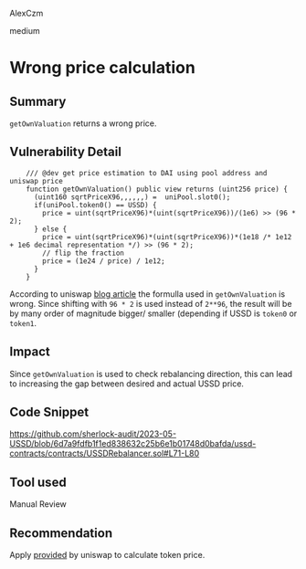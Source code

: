 AlexCzm

medium

# Wrong price calculation

## Summary
`getOwnValuation` returns a wrong price.

## Vulnerability Detail
```solidity
    /// @dev get price estimation to DAI using pool address and uniswap price
    function getOwnValuation() public view returns (uint256 price) {
      (uint160 sqrtPriceX96,,,,,,) =  uniPool.slot0();
      if(uniPool.token0() == USSD) {
        price = uint(sqrtPriceX96)*(uint(sqrtPriceX96))/(1e6) >> (96 * 2);
      } else {
        price = uint(sqrtPriceX96)*(uint(sqrtPriceX96))*(1e18 /* 1e12 + 1e6 decimal representation */) >> (96 * 2);
        // flip the fraction
        price = (1e24 / price) / 1e12;
      }
    }
```
According to uniswap [blog article](https://blog.uniswap.org/uniswap-v3-math-primer#math)
the formulla used in `getOwnValuation` is wrong. 
Since shifting with `96 * 2` is used instead of `2**96`, the result will be by many order of magnitude bigger/ smaller (depending if USSD is `token0` or `token1`. 

## Impact

Since `getOwnValuation` is used to check rebalancing direction, this can lead to increasing the gap between desired and actual  USSD price.

## Code Snippet
https://github.com/sherlock-audit/2023-05-USSD/blob/6d7a9fdfb1f1ed838632c25b6e1b01748d0bafda/ussd-contracts/contracts/USSDRebalancer.sol#L71-L80

## Tool used

Manual Review

## Recommendation
Apply [provided](https://blog.uniswap.org/uniswap-v3-math-primer#math) by uniswap to calculate token price. 
